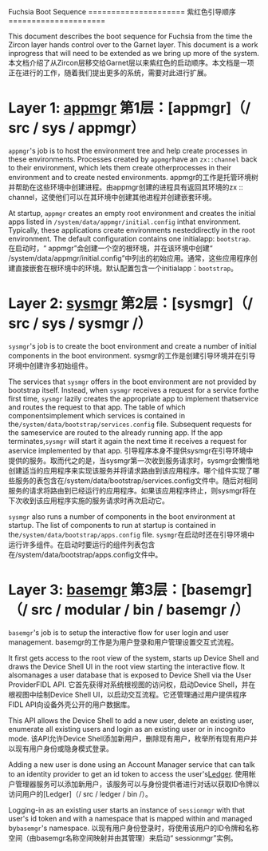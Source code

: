 Fuchsia Boot Sequence ===================== 紫红色引导顺序=====================

This document describes the boot sequence for Fuchsia from the time the Zircon layer hands control over to the Garnet layer.  This document is a work inprogress that will need to be extended as we bring up more of the system. 本文档介绍了从Zircon层移交给Garnet层以来紫红色的启动顺序。本文档是一项正在进行的工作，随着我们提出更多的系统，需要对此进行扩展。

 
# Layer 1: [appmgr](/src/sys/appmgr)  第1层：[appmgr]（/ src / sys / appmgr） 

`appmgr`'s job is to host the environment tree and help create processes in these environments.  Processes created by `appmgr`have an `zx::channel` back to their environment, which lets them create otherprocesses in their environment and to create nested environments. appmgr的工作是托管环境树并帮助在这些环境中创建进程。由appmgr创建的进程具有返回其环境的zx :: channel，这使他们可以在其环境中创建其他进程并创建嵌套环境。

At startup, `appmgr` creates an empty root environment and creates the initial apps listed in `/system/data/appmgr/initial.config` inthat environment. Typically, these applications create environments nesteddirectly in the root environment. The default configuration contains one initialapp: `bootstrap`. 在启动时，“ appmgr”会创建一个空的根环境，并在该环境中创建“ /system/data/appmgr/initial.config”中列出的初始应用。通常，这些应用程序创建直接嵌套在根环境中的环境。默认配置包含一个initialapp：`bootstrap`。

 
# Layer 2: [sysmgr](/src/sys/sysmgr/)  第2层：[sysmgr]（/ src / sys / sysmgr /） 

`sysmgr`'s job is to create the boot environment and create a number of initial components in the boot environment. sysmgr的工作是创建引导环境并在引导环境中创建许多初始组件。

The services that `sysmgr` offers in the boot environment are not provided by bootstrap itself. Instead, when `sysmgr` receives a request for a service forthe first time, `sysmgr` lazily creates the appropriate app to implement thatservice and routes the request to that app. The table of which componentsimplement which services is contained in the`/system/data/bootstrap/services.config` file. Subsequent requests for the sameservice are routed to the already running app. If the app terminates,`sysmgr` will start it again the next time it receives a request for aservice implemented by that app. 引导程序本身不提供sysmgr在引导环境中提供的服务。取而代之的是，当sysmgr第一次收到服务请求时，sysmgr会懒惰地创建适当的应用程序来实现该服务并将请求路由到该应用程序。哪个组件实现了哪些服务的表包含在/system/data/bootstrap/services.config文件中。随后对相同服务的请求将路由到已经运行的应用程序。如果该应用程序终止，则sysmgr将在下次收到该应用程序实施的服务请求时再次启动它。

`sysmgr` also runs a number of components in the boot environment at startup. The list of components to run at startup is contained in the`/system/data/bootstrap/apps.config` file. `sysmgr`在启动时还在引导环境中运行许多组件。在启动时要运行的组件列表包含在/system/data/bootstrap/apps.config文件中。

 
# Layer 3: [basemgr](/src/modular/bin/basemgr/)  第3层：[basemgr]（/ src / modular / bin / basemgr /） 

`basemgr`'s job is to setup the interactive flow for user login and user management. basemgr的工作是为用户登录和用户管理设置交互式流程。

It first gets access to the root view of the system, starts up Device Shell and draws the Device Shell UI in the root view starting the interactive flow. It alsomanages a user database that is exposed to Device Shell via the User ProviderFIDL API. 它首先获得对系统根视图的访问权，启动Device Shell，并在根视图中绘制Device Shell UI，以启动交互流程。它还管理通过用户提供程序FIDL API向设备外壳公开的用户数据库。

This API allows the Device Shell to add a new user, delete an existing user, enumerate all existing users and login as an existing user or in incognito mode. 该API允许Device Shell添加新用户，删除现有用户，枚举所有现有用户并以现有用户身份或隐身模式登录。

Adding a new user is done using an Account Manager service that can talk to an identity provider to get an id token to access the user's[Ledger](/src/ledger/bin/). 使用帐户管理器服务可以添加新用户，该服务可以与身份提供者进行对话以获取ID令牌以访问用户的[Ledger]（/ src / ledger / bin /）。

Logging-in as an existing user starts an instance of `sessionmgr` with that user's id token and with a namespace that is mapped within and managed by`basemgr`'s namespace. 以现有用户身份登录时，将使用该用户的ID令牌和名称空间（由basemgr名称空间映射并由其管理）来启动“ sessionmgr”实例。

